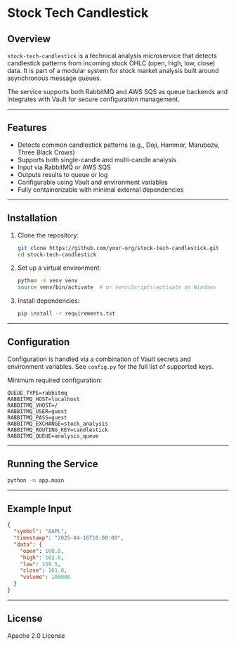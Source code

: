 # Stock Tech Candlestick

## Overview

`stock-tech-candlestick` is a technical analysis microservice that detects
candlestick patterns from incoming stock OHLC (open, high, low, close) data. It
is part of a modular system for stock market analysis built around asynchronous
message queues.

The service supports both RabbitMQ and AWS SQS as queue backends and integrates
with Vault for secure configuration management.

---

## Features

- Detects common candlestick patterns (e.g., Doji, Hammer, Marubozu, Three Black
  Crows)
- Supports both single-candle and multi-candle analysis
- Input via RabbitMQ or AWS SQS
- Outputs results to queue or log
- Configurable using Vault and environment variables
- Fully containerizable with minimal external dependencies

---

## Installation

1. Clone the repository:

   ```bash
   git clone https://github.com/your-org/stock-tech-candlestick.git
   cd stock-tech-candlestick
   ```

2. Set up a virtual environment:

   ```bash
   python -m venv venv
   source venv/bin/activate  # or venv\Scripts\activate on Windows
   ```

3. Install dependencies:
   ```bash
   pip install -r requirements.txt
   ```

---

## Configuration

Configuration is handled via a combination of Vault secrets and environment
variables. See `config.py` for the full list of supported keys.

Minimum required configuration:

```env
QUEUE_TYPE=rabbitmq
RABBITMQ_HOST=localhost
RABBITMQ_VHOST=/
RABBITMQ_USER=guest
RABBITMQ_PASS=guest
RABBITMQ_EXCHANGE=stock_analysis
RABBITMQ_ROUTING_KEY=candlestick
RABBITMQ_QUEUE=analysis_queue
```

---

## Running the Service

```bash
python -m app.main
```

---

## Example Input

```json
{
  "symbol": "AAPL",
  "timestamp": "2025-04-16T10:00:00",
  "data": {
    "open": 160.0,
    "high": 162.0,
    "low": 159.5,
    "close": 161.0,
    "volume": 100000
  }
}
```

---

## License

Apache 2.0 License
